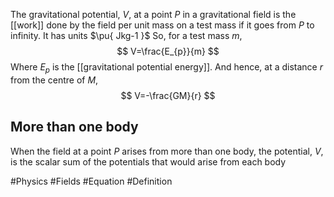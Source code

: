 The gravitational potential, $V$, at a point $P$ in a gravitational field is the [[work]] done by the field per unit mass on a test mass if it goes from $P$ to infinity. It has units $\pu{ Jkg-1 }$
So, for a test mass $m$, 
$$
V=\frac{E_{p}}{m}
$$
Where $E_{p}$ is the [[gravitational potential energy]]. And hence, at a distance $r$ from the centre of $M$, 
$$
V=-\frac{GM}{r}
$$
## More than one body
When the field at a point $P$ arises from more than one body, the potential, $V$, is the scalar sum of the potentials that would arise from each body

#Physics #Fields #Equation #Definition